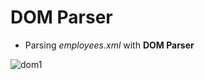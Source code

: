 # DOM Parser
* Parsing *employees.xml* with **DOM Parser**

![dom1](https://user-images.githubusercontent.com/54715744/128029831-c57cb953-0cae-45b5-911c-fa31bed9595b.PNG)
